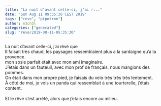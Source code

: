 ```yaml
---
title: "La nuit d’avant celle-ci, j’ai r..."
date: "Sun Aug 11 09:35:30 CEST 2019"
tags: ["reve", "pipotron"]
author: m1ch3l
categories: ["generated"]
slug: "reve/2019-08-11-09:35:30"
---
```


La nuit d’avant celle-ci, j’ai rêvé que<br>
Il faisait très chaud, les paysages ressemblaient plus a la sardaigne qu’a la provence.<br>
mon sosie parfait était avec mon ami imaginaire.<br>
J’étais dans un fauteuil, avec mon prof de français, nous mangions des pommes.<br>
On était dans mon propre pied, je faisais du velo très très très lentement.<br>
À côté de moi, je vois un panda qui ressemblait à une tourterelle, j’étais content.<br>
<br>
Et le rêve s’est arrêté, alors que j’etais encore au milieu.<br>
<br>
